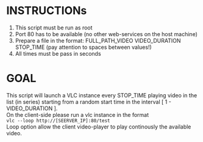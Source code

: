 # INSTRUCTIONs

1. This script must be run as root
2. Port 80 has to be available (no other web-services on the host machine)
3. Prepare a file in the format: FULL\_PATH\_VIDEO VIDEO\_DURATION STOP\_TIME (pay attention to spaces between values!)
4. All times must be pass in seconds

# GOAL
This script will launch a VLC instance every STOP\_TIME playing video in the list (in series) starting from a random start time in the interval 
[ 1 - VIDEO\_DURATION ].  
On the client-side please run a vlc instance in the format  
	`vlc --loop http://[SEERVER_IP]:80/test`  
Loop option allow the client video-player to play continously the available video.
